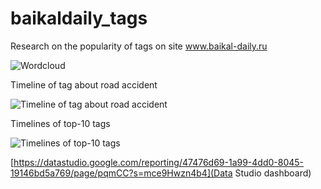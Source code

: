 # baikaldaily_tags
Research on the popularity of tags on site www.baikal-daily.ru

![Wordcloud](https://raw.githubusercontent.com/zqiaohe/smi_tags/main/%D0%91%D0%B5%D0%B7%20%D0%BD%D0%B0%D0%B7%D0%B2%D0%B0%D0%BD%D0%B8%D1%8F.png)

Timeline of tag about road accident

![Timeline of tag about road accident](https://github.com/zqiaohe/smi_tags/blob/main/%D0%94%D0%A2%D0%9F.png?raw=true)

Timelines of top-10 tags

![Timelines of top-10 tags](https://raw.githubusercontent.com/zqiaohe/smi_tags/main/%D1%81%D0%B1%D0%BE%D1%80%D0%BD%D0%B0%D1%8F10.png)


[https://datastudio.google.com/reporting/47476d69-1a99-4dd0-8045-19146bd5a769/page/pqmCC?s=mce9Hwzn4b4](Data Studio dashboard)
